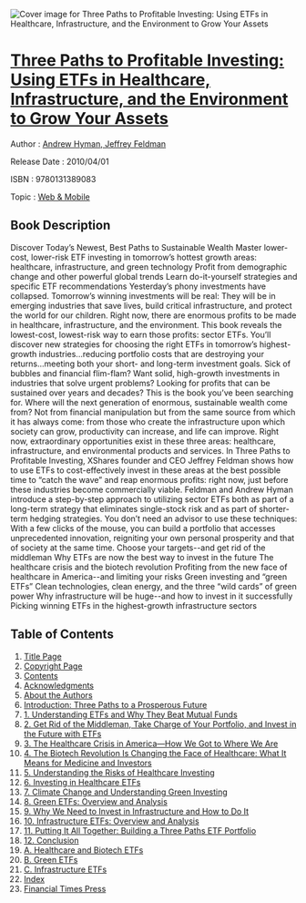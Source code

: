 ![Cover image for Three Paths to Profitable Investing: Using ETFs in Healthcare, Infrastructure, and the Environment to Grow Your Assets](https://imgdetail.ebookreading.net/cover/cover/web_mobile/EB9780131389083.jpg)

[Three Paths to Profitable Investing: Using ETFs in Healthcare, Infrastructure, and the Environment to Grow Your Assets](https://ebookreading.net/view/book/Three+Paths+to+Profitable+Investing%3A+Using+ETFs+in+Healthcare%2C+Infrastructure%2C+and+the+Environment+to+Grow+Your+Assets-EB9780131389083_1.html "Three Paths to Profitable Investing: Using ETFs in Healthcare, Infrastructure, and the Environment to Grow Your Assets")
====================================================================================================================

Author : [Andrew Hyman](https://ebookreading.net/search/author/Andrew+Hyman),[ Jeffrey Feldman](https://ebookreading.net/search/author/+Jeffrey+Feldman)

Release Date : 2010/04/01

ISBN : 9780131389083

Topic : [Web & Mobile](https://ebookreading.net/search/category/web-mobile)

Book Description
-----------------

Discover Today’s Newest, Best Paths to Sustainable Wealth
Master lower-cost, lower-risk ETF investing in tomorrow’s hottest growth areas: healthcare, infrastructure, and green technology
Profit from demographic change and other powerful global trends
Learn do-it-yourself strategies and specific ETF recommendations
Yesterday’s phony investments have collapsed. Tomorrow’s winning investments will be real: They will be in emerging industries that save lives, build critical infrastructure, and protect the world for our children. Right now, there are enormous profits to be made in healthcare, infrastructure, and the environment. This book reveals the lowest-cost, lowest-risk way to earn those profits: sector ETFs.
You’ll discover new strategies for choosing the right ETFs in tomorrow’s highest-growth industries...reducing portfolio costs that are destroying your returns...meeting both your short- and long-term investment goals.
Sick of bubbles and financial flim-flam? Want solid, high-growth investments in industries that solve urgent problems? Looking for profits that can be sustained over years and decades? This is the book you’ve been searching for.
Where will the next generation of enormous, sustainable wealth come from? Not from financial manipulation but from the same source from which it has always come: from those who create the infrastructure upon which society can grow, productivity can increase, and life can improve.
Right now, extraordinary opportunities exist in these three areas: healthcare, infrastructure, and environmental products and services. In Three Paths to Profitable Investing, XShares founder and CEO Jeffrey Feldman shows how to use ETFs to cost-effectively invest in these areas at the best possible time to “catch the wave” and reap enormous profits: right now, just before these industries become commercially viable.
Feldman and Andrew Hyman introduce a step-by-step approach to utilizing sector ETFs both as part of a long-term strategy that eliminates single-stock risk and as part of shorter-term hedging strategies. You don’t need an advisor to use these techniques: With a few clicks of the mouse, you can build a portfolio that accesses unprecedented innovation, reigniting your own personal prosperity and that of society at the same time.
Choose your targets--and get rid of the middleman Why ETFs are now the best way to invest in the future
The healthcare crisis and the biotech revolution Profiting from the new face of healthcare in America--and limiting your risks
Green investing and “green ETFs” Clean technologies, clean energy, and the three “wild cards” of green power
Why infrastructure will be huge--and how to invest in it successfully Picking winning ETFs in the highest-growth infrastructure sectors
              
Table of Contents
-----------------

1. [Title Page](https://ebookreading.net/view/book/Three+Paths+to+Profitable+Investing%3A+Using+ETFs+in+Healthcare%2C+Infrastructure%2C+and+the+Environment+to+Grow+Your+Assets-EB9780131389083_2.html)
1. [Copyright Page](https://ebookreading.net/view/book/Three+Paths+to+Profitable+Investing%3A+Using+ETFs+in+Healthcare%2C+Infrastructure%2C+and+the+Environment+to+Grow+Your+Assets-EB9780131389083_3.html)
1. [Contents](https://ebookreading.net/view/book/Three+Paths+to+Profitable+Investing%3A+Using+ETFs+in+Healthcare%2C+Infrastructure%2C+and+the+Environment+to+Grow+Your+Assets-EB9780131389083_5.html)
1. [Acknowledgments](https://ebookreading.net/view/book/Three+Paths+to+Profitable+Investing%3A+Using+ETFs+in+Healthcare%2C+Infrastructure%2C+and+the+Environment+to+Grow+Your+Assets-EB9780131389083_6.html)
1. [About the Authors](https://ebookreading.net/view/book/Three+Paths+to+Profitable+Investing%3A+Using+ETFs+in+Healthcare%2C+Infrastructure%2C+and+the+Environment+to+Grow+Your+Assets-EB9780131389083_7.html)
1. [Introduction: Three Paths to a Prosperous Future](https://ebookreading.net/view/book/Three+Paths+to+Profitable+Investing%3A+Using+ETFs+in+Healthcare%2C+Infrastructure%2C+and+the+Environment+to+Grow+Your+Assets-EB9780131389083_8.html)
1. [1. Understanding ETFs and Why They Beat Mutual Funds](https://ebookreading.net/view/book/Three+Paths+to+Profitable+Investing%3A+Using+ETFs+in+Healthcare%2C+Infrastructure%2C+and+the+Environment+to+Grow+Your+Assets-EB9780131389083_9.html)
1. [2. Get Rid of the Middleman, Take Charge of Your Portfolio, and Invest in the Future with ETFs](https://ebookreading.net/view/book/Three+Paths+to+Profitable+Investing%3A+Using+ETFs+in+Healthcare%2C+Infrastructure%2C+and+the+Environment+to+Grow+Your+Assets-EB9780131389083_10.html)
1. [3. The Healthcare Crisis in America—How We Got to Where We Are](https://ebookreading.net/view/book/Three+Paths+to+Profitable+Investing%3A+Using+ETFs+in+Healthcare%2C+Infrastructure%2C+and+the+Environment+to+Grow+Your+Assets-EB9780131389083_11.html)
1. [4. The Biotech Revolution Is Changing the Face of Healthcare: What It Means for Medicine and Investors](https://ebookreading.net/view/book/Three+Paths+to+Profitable+Investing%3A+Using+ETFs+in+Healthcare%2C+Infrastructure%2C+and+the+Environment+to+Grow+Your+Assets-EB9780131389083_12.html)
1. [5. Understanding the Risks of Healthcare Investing](https://ebookreading.net/view/book/Three+Paths+to+Profitable+Investing%3A+Using+ETFs+in+Healthcare%2C+Infrastructure%2C+and+the+Environment+to+Grow+Your+Assets-EB9780131389083_13.html)
1. [6. Investing in Healthcare ETFs](https://ebookreading.net/view/book/Three+Paths+to+Profitable+Investing%3A+Using+ETFs+in+Healthcare%2C+Infrastructure%2C+and+the+Environment+to+Grow+Your+Assets-EB9780131389083_14.html)
1. [7. Climate Change and Understanding Green Investing](https://ebookreading.net/view/book/Three+Paths+to+Profitable+Investing%3A+Using+ETFs+in+Healthcare%2C+Infrastructure%2C+and+the+Environment+to+Grow+Your+Assets-EB9780131389083_15.html)
1. [8. Green ETFs: Overview and Analysis](https://ebookreading.net/view/book/Three+Paths+to+Profitable+Investing%3A+Using+ETFs+in+Healthcare%2C+Infrastructure%2C+and+the+Environment+to+Grow+Your+Assets-EB9780131389083_16.html)
1. [9. Why We Need to Invest in Infrastructure and How to Do It](https://ebookreading.net/view/book/Three+Paths+to+Profitable+Investing%3A+Using+ETFs+in+Healthcare%2C+Infrastructure%2C+and+the+Environment+to+Grow+Your+Assets-EB9780131389083_17.html)
1. [10. Infrastructure ETFs: Overview and Analysis](https://ebookreading.net/view/book/Three+Paths+to+Profitable+Investing%3A+Using+ETFs+in+Healthcare%2C+Infrastructure%2C+and+the+Environment+to+Grow+Your+Assets-EB9780131389083_18.html)
1. [11. Putting It All Together: Building a Three Paths ETF Portfolio](https://ebookreading.net/view/book/Three+Paths+to+Profitable+Investing%3A+Using+ETFs+in+Healthcare%2C+Infrastructure%2C+and+the+Environment+to+Grow+Your+Assets-EB9780131389083_19.html)
1. [12. Conclusion](https://ebookreading.net/view/book/Three+Paths+to+Profitable+Investing%3A+Using+ETFs+in+Healthcare%2C+Infrastructure%2C+and+the+Environment+to+Grow+Your+Assets-EB9780131389083_20.html)
1. [A. Healthcare and Biotech ETFs](https://ebookreading.net/view/book/Three+Paths+to+Profitable+Investing%3A+Using+ETFs+in+Healthcare%2C+Infrastructure%2C+and+the+Environment+to+Grow+Your+Assets-EB9780131389083_21.html)
1. [B. Green ETFs](https://ebookreading.net/view/book/Three+Paths+to+Profitable+Investing%3A+Using+ETFs+in+Healthcare%2C+Infrastructure%2C+and+the+Environment+to+Grow+Your+Assets-EB9780131389083_22.html)
1. [C. Infrastructure ETFs](https://ebookreading.net/view/book/Three+Paths+to+Profitable+Investing%3A+Using+ETFs+in+Healthcare%2C+Infrastructure%2C+and+the+Environment+to+Grow+Your+Assets-EB9780131389083_23.html)
1. [Index](https://ebookreading.net/view/book/Three+Paths+to+Profitable+Investing%3A+Using+ETFs+in+Healthcare%2C+Infrastructure%2C+and+the+Environment+to+Grow+Your+Assets-EB9780131389083_25.html)
1. [Financial Times Press](https://ebookreading.net/view/book/Three+Paths+to+Profitable+Investing%3A+Using+ETFs+in+Healthcare%2C+Infrastructure%2C+and+the+Environment+to+Grow+Your+Assets-EB9780131389083_26.html)
